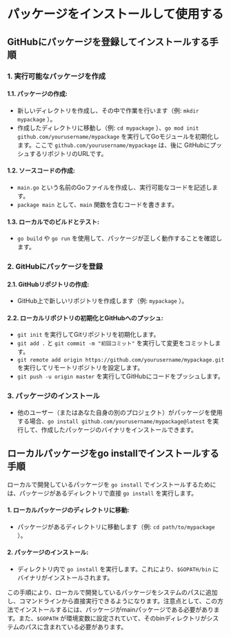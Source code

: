 # パッケージをインストールして使用する

## GitHubにパッケージを登録してインストールする手順
### 1. 実行可能なパッケージを作成
#### 1.1. パッケージの作成:
- 新しいディレクトリを作成し、その中で作業を行います（例: `mkdir mypackage` ）。
- 作成したディレクトリに移動し（例: `cd mypackage` ）、`go mod init github.com/yourusername/mypackage` を実行してGoモジュールを初期化します。ここで `github.com/yourusername/mypackage` は、後に GitHubにプッシュするリポジトリのURLです。
#### 1.2. ソースコードの作成:
- `main.go` という名前のGoファイルを作成し、実行可能なコードを記述します。
- `package main` として、`main` 関数を含むコードを書きます。

#### 1.3. ローカルでのビルドとテスト:
- `go build` や `go run` を使用して、パッケージが正しく動作することを確認します。

### 2. GitHubにパッケージを登録
#### 2.1. GitHubリポジトリの作成:
- GitHub上で新しいリポジトリを作成します（例: `mypackage` ）。
#### 2.2. ローカルリポジトリの初期化とGitHubへのプッシュ:
- `git init` を実行してGitリポジトリを初期化します。
- `git add .` と `git commit -m "初回コミット"` を実行して変更をコミットします。
- `git remote add origin https://github.com/yourusername/mypackage.git` を実行してリモートリポジトリを設定します。
- `git push -u origin master` を実行してGitHubにコードをプッシュします。

### 3. パッケージのインストール
- 他のユーザー（またはあなた自身の別のプロジェクト）がパッケージを使用する場合、`go install github.com/yourusername/mypackage@latest` を実行して、作成したパッケージのバイナリをインストールできます。

## ローカルパッケージをgo installでインストールする手順
ローカルで開発しているパッケージを `go install` でインストールするためには、パッケージがあるディレクトリで直接 `go install` を実行します。

#### 1. ローカルパッケージのディレクトリに移動:
- パッケージがあるディレクトリに移動します（例: `cd path/to/mypackage` ）。

#### 2. パッケージのインストール:
- ディレクトリ内で `go install` を実行します。これにより、`$GOPATH/bin` にバイナリがインストールされます。


この手順により、ローカルで開発しているパッケージをシステムのパスに追加し、コマンドラインから直接実行できるようになります。注意点として、この方法でインストールするには、パッケージがmainパッケージである必要があります。また、`$GOPATH` が環境変数に設定されていて、そのbinディレクトリがシステムのパスに含まれている必要があります。
